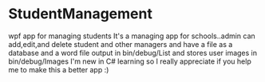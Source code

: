 # StudentManagement
wpf app for managing students
It's a managing app for schools..admin can add,edit,and delete student and other managers and have a file as a database and a word file output in bin/debug/List and stores user images in bin/debug/Images
I'm new in C# learning so I really appreciate if you help me to make this a better app :)
